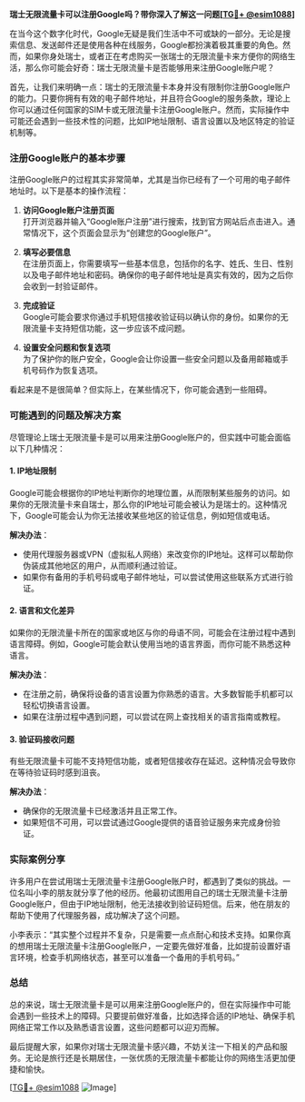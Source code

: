 **瑞士无限流量卡可以注册Google吗？带你深入了解这一问题[[TG💪+ @esim1088](https://t.me/s/esim1088)]**

在当今这个数字化时代，Google无疑是我们生活中不可或缺的一部分。无论是搜索信息、发送邮件还是使用各种在线服务，Google都扮演着极其重要的角色。然而，如果你身处瑞士，或者正在考虑购买一张瑞士的无限流量卡来方便你的网络生活，那么你可能会好奇：瑞士无限流量卡是否能够用来注册Google账户呢？

首先，让我们来明确一点：瑞士的无限流量卡本身并没有限制你注册Google账户的能力。只要你拥有有效的电子邮件地址，并且符合Google的服务条款，理论上你可以通过任何国家的SIM卡或无限流量卡注册Google账户。然而，实际操作中可能还会遇到一些技术性的问题，比如IP地址限制、语言设置以及地区特定的验证机制等。

### 注册Google账户的基本步骤

注册Google账户的过程其实非常简单，尤其是当你已经有了一个可用的电子邮件地址时。以下是基本的操作流程：

1. **访问Google账户注册页面**  
   打开浏览器并输入“Google账户注册”进行搜索，找到官方网站后点击进入。通常情况下，这个页面会显示为“创建您的Google账户”。

2. **填写必要信息**  
   在注册页面上，你需要填写一些基本信息，包括你的名字、姓氏、生日、性别以及电子邮件地址和密码。确保你的电子邮件地址是真实有效的，因为之后你会收到一封验证邮件。

3. **完成验证**  
   Google可能会要求你通过手机短信接收验证码以确认你的身份。如果你的无限流量卡支持短信功能，这一步应该不成问题。

4. **设置安全问题和恢复选项**  
   为了保护你的账户安全，Google会让你设置一些安全问题以及备用邮箱或手机号码作为恢复选项。

看起来是不是很简单？但实际上，在某些情况下，你可能会遇到一些阻碍。

### 可能遇到的问题及解决方案

尽管理论上瑞士无限流量卡是可以用来注册Google账户的，但实践中可能会面临以下几种情况：

#### 1. IP地址限制  
Google可能会根据你的IP地址判断你的地理位置，从而限制某些服务的访问。如果你的无限流量卡来自瑞士，那么你的IP地址可能会被认为是瑞士的。这种情况下，Google可能会认为你无法接收某些地区的验证信息，例如短信或电话。

**解决办法**：  
- 使用代理服务器或VPN（虚拟私人网络）来改变你的IP地址。这样可以帮助你伪装成其他地区的用户，从而顺利通过验证。
- 如果你有备用的手机号码或电子邮件地址，可以尝试使用这些联系方式进行验证。

#### 2. 语言和文化差异  
如果你的无限流量卡所在的国家或地区与你的母语不同，可能会在注册过程中遇到语言障碍。例如，Google可能会默认使用当地的语言界面，而你可能不熟悉这种语言。

**解决办法**：  
- 在注册之前，确保将设备的语言设置为你熟悉的语言。大多数智能手机都可以轻松切换语言设置。
- 如果在注册过程中遇到问题，可以尝试在网上查找相关的语言指南或教程。

#### 3. 验证码接收问题  
有些无限流量卡可能不支持短信功能，或者短信接收存在延迟。这种情况会导致你在等待验证码时感到沮丧。

**解决办法**：  
- 确保你的无限流量卡已经激活并且正常工作。
- 如果短信不可用，可以尝试通过Google提供的语音验证服务来完成身份验证。

### 实际案例分享

许多用户在尝试用瑞士无限流量卡注册Google账户时，都遇到了类似的挑战。一位名叫小李的朋友就分享了他的经历。他最初试图用自己的瑞士无限流量卡注册Google账户，但由于IP地址限制，他无法接收到验证码短信。后来，他在朋友的帮助下使用了代理服务器，成功解决了这个问题。

小李表示：“其实整个过程并不复杂，只是需要一点点耐心和技术支持。如果你真的想用瑞士无限流量卡注册Google账户，一定要先做好准备，比如提前设置好语言环境，检查手机网络状态，甚至可以准备一个备用的手机号码。”

### 总结

总的来说，瑞士无限流量卡是可以用来注册Google账户的，但在实际操作中可能会遇到一些技术上的障碍。只要提前做好准备，比如选择合适的IP地址、确保手机网络正常工作以及熟悉语言设置，这些问题都可以迎刃而解。

最后提醒大家，如果你对瑞士无限流量卡感兴趣，不妨关注一下相关的产品和服务。无论是旅行还是长期居住，一张优质的无限流量卡都能让你的网络生活更加便捷和愉快。

[[TG💪+ @esim1088](https://t.me/s/esim1088) ![Image](https://i.postimg.cc/4NQfJmqS/Snipaste-2025-05-13-00-14-12.png)]